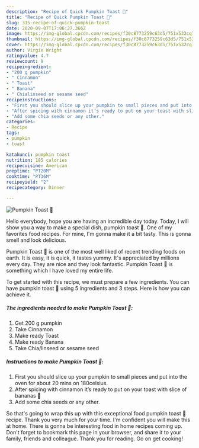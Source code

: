 ```yaml
---
description: "Recipe of Quick Pumpkin Toast 🎃"
title: "Recipe of Quick Pumpkin Toast 🎃"
slug: 315-recipe-of-quick-pumpkin-toast
date: 2020-09-07T17:06:27.366Z
image: https://img-global.cpcdn.com/recipes/f30c8773259c63d5/751x532cq70/pumpkin-toast-🎃-recipe-main-photo.jpg
thumbnail: https://img-global.cpcdn.com/recipes/f30c8773259c63d5/751x532cq70/pumpkin-toast-🎃-recipe-main-photo.jpg
cover: https://img-global.cpcdn.com/recipes/f30c8773259c63d5/751x532cq70/pumpkin-toast-🎃-recipe-main-photo.jpg
author: Virgie Wright
ratingvalue: 4.7
reviewcount: 9
recipeingredient:
- "200 g pumpkin"
- " Cinnamon"
- " Toast"
- " Banana"
- " Chialinseed or sesame seed"
recipeinstructions:
- "First you should slice up your pumpkin to small pieces and put into the oven for about 20 mins on 180celsius."
- "After spicing with cinnamon it’s ready to put on your toast with slice of bananas 🍌"
- "Add some chia seeds or any other."
categories:
- Recipe
tags:
- pumpkin
- toast

katakunci: pumpkin toast 
nutrition: 185 calories
recipecuisine: American
preptime: "PT20M"
cooktime: "PT36M"
recipeyield: "2"
recipecategory: Dinner

---
```



![Pumpkin Toast 🎃](https://img-global.cpcdn.com/recipes/f30c8773259c63d5/751x532cq70/pumpkin-toast-🎃-recipe-main-photo.jpg)

Hello everybody, hope you are having an incredible day today. Today, I will show you a way to make a special dish, pumpkin toast 🎃. One of my favorites food recipes. For mine, I'm gonna make it a bit tasty. This is gonna smell and look delicious.

Pumpkin Toast 🎃 is one of the most well liked of recent trending foods on earth. It is easy, it is quick, it tastes yummy. It's appreciated by millions every day. They are nice and they look fantastic. Pumpkin Toast 🎃 is something which I have loved my entire life.




To get started with this recipe, we must prepare a few ingredients. You can have pumpkin toast 🎃 using 5 ingredients and 3 steps. Here is how you can achieve it.

<!--inarticleads1-->

##### The ingredients needed to make Pumpkin Toast 🎃:

1. Get 200 g pumpkin
1. Take  Cinnamon
1. Make ready  Toast
1. Make ready  Banana
1. Take  Chia/linseed or sesame seed




<!--inarticleads2-->

##### Instructions to make Pumpkin Toast 🎃:

1. First you should slice up your pumpkin to small pieces and put into the oven for about 20 mins on 180celsius.
1. After spicing with cinnamon it’s ready to put on your toast with slice of bananas 🍌
1. Add some chia seeds or any other.




So that's going to wrap this up with this exceptional food pumpkin toast 🎃 recipe. Thank you very much for your time. I'm confident you will make this at home. There is gonna be interesting food in home recipes coming up. Don't forget to bookmark this page in your browser, and share it to your family, friends and colleague. Thank you for reading. Go on get cooking!
